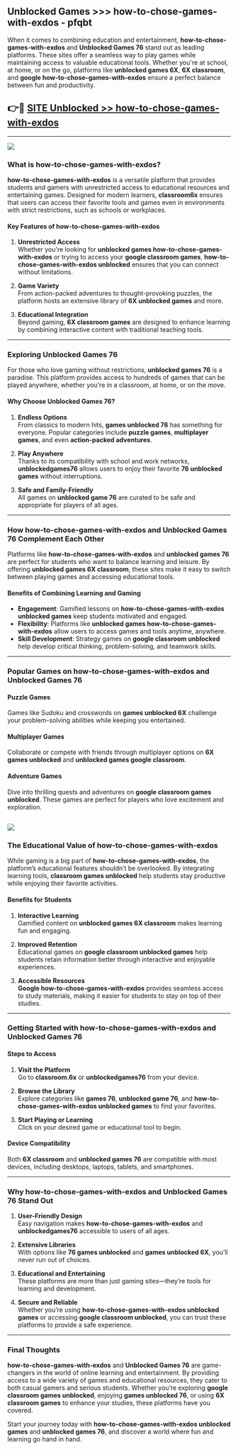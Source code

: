 ## Unblocked Games >>> how-to-chose-games-with-exdos - pfqbt 

When it comes to combining education and entertainment, **how-to-chose-games-with-exdos** and **Unblocked Games 76** stand out as leading platforms. These sites offer a seamless way to play games while maintaining access to valuable educational tools. Whether you're at school, at home, or on the go, platforms like **unblocked games 6X**, **6X classroom**, and **google how-to-chose-games-with-exdos** ensure a perfect balance between fun and productivity.
## 👉🔴 [SITE Unblocked >> how-to-chose-games-with-exdos](http://premium.freeplayer.one?title=how-to-chose-games-with-exdos&ref=22JU)
---
<a href="http://premium.freeplayer.one?title=how-to-chose-games-with-exdos&ref=22JU/"><img src="https://github.com/user-attachments/assets/438f12ca-57a4-47a3-8ead-c64da593a1e5"/></a>
### What is how-to-chose-games-with-exdos?  

**how-to-chose-games-with-exdos** is a versatile platform that provides students and gamers with unrestricted access to educational resources and entertaining games. Designed for modern learners, **classroom6x** ensures that users can access their favorite tools and games even in environments with strict restrictions, such as schools or workplaces.  

#### Key Features of how-to-chose-games-with-exdos  

1. **Unrestricted Access**  
   Whether you're looking for **unblocked games how-to-chose-games-with-exdos** or trying to access your **google classroom games**, **how-to-chose-games-with-exdos unblocked** ensures that you can connect without limitations.  

2. **Game Variety**  
   From action-packed adventures to thought-provoking puzzles, the platform hosts an extensive library of **6X unblocked games** and more.  

3. **Educational Integration**  
   Beyond gaming, **6X classroom games** are designed to enhance learning by combining interactive content with traditional teaching tools.  



---

### Exploring Unblocked Games 76  

For those who love gaming without restrictions, **unblocked games 76** is a paradise. This platform provides access to hundreds of games that can be played anywhere, whether you're in a classroom, at home, or on the move.  

#### Why Choose Unblocked Games 76?  

1. **Endless Options**  
   From classics to modern hits, **games unblocked 76** has something for everyone. Popular categories include **puzzle games**, **multiplayer games**, and even **action-packed adventures**.  

2. **Play Anywhere**  
   Thanks to its compatibility with school and work networks, **unblockedgames76** allows users to enjoy their favorite **76 unblocked games** without interruptions.  

3. **Safe and Family-Friendly**  
   All games on **unblocked game 76** are curated to be safe and appropriate for players of all ages.  

---

### How how-to-chose-games-with-exdos and Unblocked Games 76 Complement Each Other  

Platforms like **how-to-chose-games-with-exdos** and **unblocked games 76** are perfect for students who want to balance learning and leisure. By offering **unblocked games 6X classroom**, these sites make it easy to switch between playing games and accessing educational tools.  

#### Benefits of Combining Learning and Gaming  

- **Engagement**: Gamified lessons on **how-to-chose-games-with-exdos unblocked games** keep students motivated and engaged.  
- **Flexibility**: Platforms like **unblocked games how-to-chose-games-with-exdos** allow users to access games and tools anytime, anywhere.  
- **Skill Development**: Strategy games on **google classroom unblocked** help develop critical thinking, problem-solving, and teamwork skills.  

---

### Popular Games on how-to-chose-games-with-exdos and Unblocked Games 76  

#### Puzzle Games  

Games like Sudoku and crosswords on **games unblocked 6X** challenge your problem-solving abilities while keeping you entertained.  

#### Multiplayer Games  

Collaborate or compete with friends through multiplayer options on **6X games unblocked** and **unblocked games google classroom**.  

#### Adventure Games  

Dive into thrilling quests and adventures on **google classroom games unblocked**. These games are perfect for players who love excitement and exploration.  

<a href="http://download.freeplayer.one?title=how-to-chose-games-with-exdos&ref=23D/"><img src="https://github.com/user-attachments/assets/fe0c3e91-c8e1-489c-acf0-e2f614c12fb8"/></a>
---

### The Educational Value of how-to-chose-games-with-exdos  

While gaming is a big part of **how-to-chose-games-with-exdos**, the platform’s educational features shouldn’t be overlooked. By integrating learning tools, **classroom games unblocked** help students stay productive while enjoying their favorite activities.  

#### Benefits for Students  

1. **Interactive Learning**  
   Gamified content on **unblocked games 6X classroom** makes learning fun and engaging.  

2. **Improved Retention**  
   Educational games on **google classroom unblocked games** help students retain information better through interactive and enjoyable experiences.  

3. **Accessible Resources**  
   **Google how-to-chose-games-with-exdos** provides seamless access to study materials, making it easier for students to stay on top of their studies.  

---

### Getting Started with how-to-chose-games-with-exdos and Unblocked Games 76  

#### Steps to Access  

1. **Visit the Platform**  
   Go to **classroom.6x** or **unblockedgames76** from your device.  

2. **Browse the Library**  
   Explore categories like **games 76**, **unblocked game 76**, and **how-to-chose-games-with-exdos unblocked games** to find your favorites.  

3. **Start Playing or Learning**  
   Click on your desired game or educational tool to begin.  

#### Device Compatibility  

Both **6X classroom** and **unblocked games 76** are compatible with most devices, including desktops, laptops, tablets, and smartphones.  

---

### Why how-to-chose-games-with-exdos and Unblocked Games 76 Stand Out  

1. **User-Friendly Design**  
   Easy navigation makes **how-to-chose-games-with-exdos** and **unblockedgames76** accessible to users of all ages.  

2. **Extensive Libraries**  
   With options like **76 games unblocked** and **games unblocked 6X**, you’ll never run out of choices.  

3. **Educational and Entertaining**  
   These platforms are more than just gaming sites—they’re tools for learning and development.  

4. **Secure and Reliable**  
   Whether you’re using **how-to-chose-games-with-exdos unblocked games** or accessing **google classroom unblocked**, you can trust these platforms to provide a safe experience.  

---

### Final Thoughts  

**how-to-chose-games-with-exdos** and **Unblocked Games 76** are game-changers in the world of online learning and entertainment. By providing access to a wide variety of games and educational resources, they cater to both casual gamers and serious students. Whether you’re exploring **google classroom games unblocked**, enjoying **games unblocked 76**, or using **6X classroom games** to enhance your studies, these platforms have you covered.  

Start your journey today with **how-to-chose-games-with-exdos unblocked games** and **unblocked games 76**, and discover a world where fun and learning go hand in hand.  
